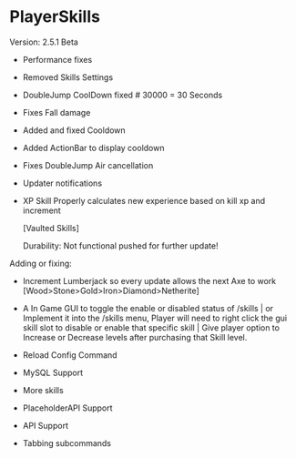 # PlayerSkills

Version: 2.5.1 Beta

- Performance fixes
- Removed Skills Settings
- DoubleJump CoolDown fixed # 30000 = 30 Seconds
- Fixes Fall damage
- Added and fixed Cooldown
- Added ActionBar to display cooldown
- Fixes DoubleJump Air cancellation
- Updater notifications
- XP Skill Properly calculates new experience based on kill xp and increment

  [Vaulted Skills]

  Durability: Not functional pushed for further update!


  
Adding or fixing:

- Increment Lumberjack so every update allows the next Axe to work [Wood>Stone>Gold>Iron>Diamond>Netherite]

- A In Game GUI to toggle the enable or disabled status of /skills | or Implement it into the /skills menu, Player will need to right click the gui skill slot to disable or enable that specific skill | Give player option to Increase or Decrease levels after purchasing that Skill level.

- Reload Config Command

- MySQL Support

- More skills

- PlaceholderAPI Support

- API Support

- Tabbing subcommands
